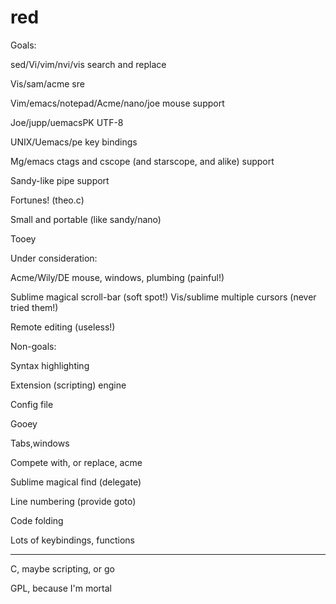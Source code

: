 # red

Goals: 

sed/Vi/vim/nvi/vis search and replace 

Vis/sam/acme sre 

Vim/emacs/notepad/Acme/nano/joe mouse support 

Joe/jupp/uemacsPK UTF-8 

UNIX/Uemacs/pe key bindings 

Mg/emacs ctags and cscope (and starscope, and alike) support 

Sandy-like pipe support 

Fortunes! (theo.c) 

Small and portable (like sandy/nano) 

Tooey 

 

Under consideration: 

Acme/Wily/DE mouse, windows, plumbing (painful!) 

Sublime magical scroll-bar (soft spot!) 
Vis/sublime multiple cursors (never tried them!) 

Remote editing (useless!) 

 

Non-goals: 

Syntax highlighting 

Extension (scripting) engine 

Config file 

Gooey 

Tabs,windows 

Compete with, or replace, acme 

Sublime magical find (delegate) 

Line numbering (provide goto) 

Code folding 

Lots of keybindings, functions 

 

------------------------------------- 

 

C, maybe scripting, or go 

GPL, because I'm mortal
